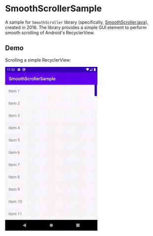 # SmoothScrollerSample

A sample for `SmoothScroller` library (specifically, [SmoothScroller.java](smoothscroller/src/main/java/com/kishanprao/smoothscroller/SmoothScroller.java)), created in 2016.
The library provides a simple GUI element to perform smooth scrolling of Android's RecyclerView.


## Demo
Scrolling a simple RecyclerView:

<img src="demo.gif" alt="drawing" width="300"/>
